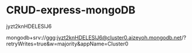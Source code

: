   # CRUD-express-mongoDB

  jyzt2knHDELESlJ6

  mongodb+srv://ggg:jyzt2knHDELESlJ6@cluster0.aizeyoh.mongodb.net/?retryWrites=true&w=majority&appName=Cluster0